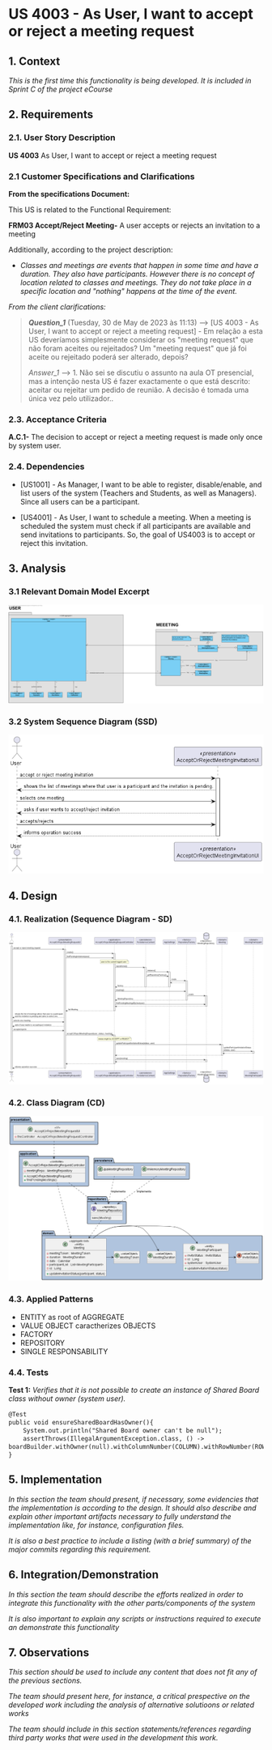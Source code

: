 # US 4003 - As User, I want to accept or reject a meeting request


## 1. Context

*This is the first time this functionality is being developed. It is included in Sprint C of the project eCourse*

## 2. Requirements

### 2.1. User Story Description
**US 4003** As User, I want to accept or reject a meeting request

### 2.1 Customer Specifications and Clarifications ###

**From the specifications Document:**

This US is related to the Functional Requirement:

**FRM03 Accept/Reject Meeting-** A user accepts or rejects an invitation to a meeting


Additionally, according to the project description:
* *Classes and meetings are events that happen in some time and have a duration. They also have
  participants. However there is no concept of location related to classes and meetings. They do
  not take place in a specific location and "nothing" happens at the time of the event.*



*From the client clarifications:*
> ***Question_1*** (Tuesday, 30 de May de 2023 às 11:13) --> [US 4003 - As User, I want to accept or reject a meeting request] - Em relação a esta US deveríamos simplesmente considerar os "meeting request" que não foram aceites ou rejeitados?
Um "meeting request" que já foi aceite ou rejeitado poderá ser alterado, depois?
>
> *Answer_1* --> 1. Não sei se discutiu o assunto na aula OT presencial, mas a intenção nesta US é fazer exactamente o que está descrito: aceitar ou rejeitar um pedido de reunião. A decisão é tomada uma única vez pelo utilizador..



### 2.3. Acceptance Criteria ###

**A.C.1-** The decision to accept or reject a meeting request is made only once by system user.

### 2.4. Dependencies ###
* [US1001] - As Manager, I want to be able to register, disable/enable, and list users of the system (Teachers and Students, as well as Managers). 
Since all users can be a participant.

* [US4001] - As User, I want to schedule a meeting. When a meeting is scheduled the system must check if all participants are available and send invitations to participants.
So, the goal of US4003 is to accept or reject this invitation.


## 3. Analysis

### 3.1 Relevant Domain Model Excerpt

![US4003_DM](US4003_DM.svg)

### 3.2 System Sequence Diagram (SSD)
![US4003_SSD](US4003_SSD.png)


## 4. Design

### 4.1. Realization (Sequence Diagram - SD)

![US4003_SD](US4003_SD.png)


### 4.2. Class Diagram (CD)

![a class diagram](US4003_CD.png)

### 4.3. Applied Patterns

* ENTITY as root of AGGREGATE
* VALUE OBJECT caractherizes OBJECTS
* FACTORY
* REPOSITORY
* SINGLE RESPONSABILITY


### 4.4. Tests

**Test 1:** *Verifies that it is not possible to create an instance of Shared Board class without owner (system user).*

    @Test
    public void ensureSharedBoardHasOwner(){
        System.out.println("Shared Board owner can't be null");
        assertThrows(IllegalArgumentException.class, () -> boardBuilder.withOwner(null).withColumnNumber(COLUMN).withRowNumber(ROW).withTitle(TITLE).build());
    }



## 5. Implementation

*In this section the team should present, if necessary, some evidencies that the implementation is according to the design. It should also describe and explain other important artifacts necessary to fully understand the implementation like, for instance, configuration files.*

*It is also a best practice to include a listing (with a brief summary) of the major commits regarding this requirement.*

## 6. Integration/Demonstration

*In this section the team should describe the efforts realized in order to integrate this functionality with the other parts/components of the system*

*It is also important to explain any scripts or instructions required to execute an demonstrate this functionality*

## 7. Observations

*This section should be used to include any content that does not fit any of the previous sections.*

*The team should present here, for instance, a critical prespective on the developed work including the analysis of alternative solutioons or related works*

*The team should include in this section statements/references regarding third party works that were used in the development this work.*